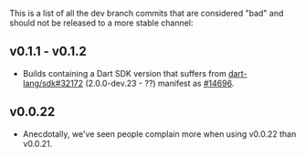 This is a list of all the dev branch commits that are considered "bad" and should not be released to a more stable channel:

## v0.1.1 - v0.1.2

* Builds containing a Dart SDK version that suffers from [dart-lang/sdk#32172](https://github.com/dart-lang/sdk/issues/32172) (2.0.0-dev.23 - ??) manifest as [#14696](https://github.com/flutter/flutter/issues/14696).

## v0.0.22

* Anecdotally, we've seen people complain more when using v0.0.22 than v0.0.21.

